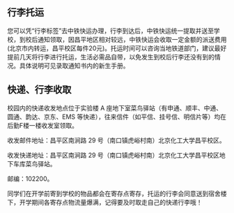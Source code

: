 ## 行李托运

您可以凭“行李标签”去中铁快运办理，行李到达后，中铁快运统一提取并送至学校，到校后通知领取，因昌平地区相对较远，中铁快运会收取一定金额的派送费用(北京市内转运，昌平校区每件20元)。托运时间可以咨询当地铁道部门，建议最好提前几天将行李进行托运，生活必需品自带，以免发生到校后行李还没有到的情况。具体说明可见录取通知书内的新生手册。



## 快递、行李收取

校园内的快递收发地点位于实验楼 A 座地下室菜鸟驿站（有申通、顺丰、中通、圆通、韵达、京东、EMS 等快递），往来信件（如平信、挂号信、明信片等）均在后勤F楼一楼收发室领取。

收发邮件地址：昌平区南涧路 29 号（南口镇虎峪村南）北京化工大学昌平校区。

收发快递地址：昌平区南涧路 29 号（南口镇虎峪村南）北京化工大学昌平校区地下车库菜鸟驿站。

邮编：102200。

同学们在开学前寄到学校的物品都会在寄存点寄存，托运的行李会同意送到宿舍楼下，开学期间各寄存点物流量爆满，记得要及时取走自己的快递行李哦！


